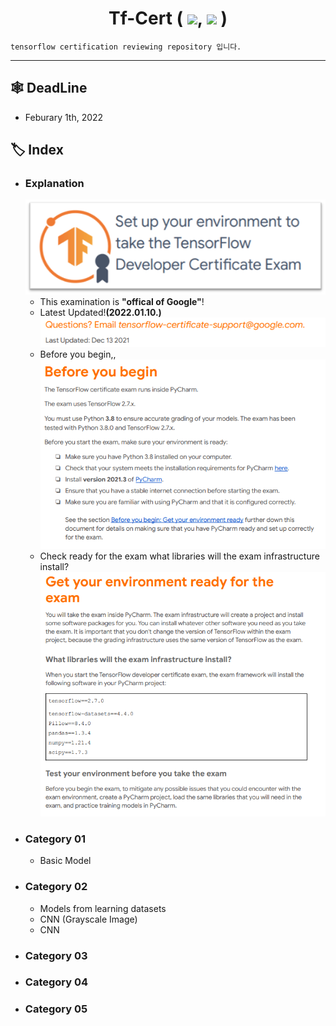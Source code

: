 <div align="center"><h1>Tf-Cert ( <img src="https://img.shields.io/badge/Python-3776AB?style=flat&logo=Python&logoColor=white"/>, <img src="https://img.shields.io/badge/Tensorflow-FF6F00?style=flat&logo=Tensorflow&logoColor=white"/> )</h1></div>

    tensorflow certification reviewing repository 입니다.

---

## **🕸 DeadLine**
- Feburary 1th, 2022

## **🏷️ Index**
- ### Explanation
    ![exam_logo](https://github.com/JH9892/tf_cert/blob/main/src/readme_img01.png)
    - This examination is **"offical of Google"**!
    - Latest Updated!**(2022.01.10.)**  
    ![latest updated](https://github.com/JH9892/tf_cert/blob/main/src/tf_cert_1.png)
    - Before you begin,,  
    ![before you begin](https://github.com/JH9892/tf_cert/blob/main/src/tf_cert_2.png)
    - Check ready for the exam what libraries will the exam infrastructure install?  
    ![what lib](https://github.com/JH9892/tf_cert/blob/main/src/tf_cert_3.png)
- ### Category 01
    - Basic Model
- ### Category 02
    - Models from learning datasets
    - CNN (Grayscale Image)
    - CNN
- ### Category 03
- ### Category 04
- ### Category 05
